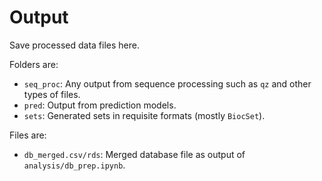 # Output

Save processed data files here.

Folders are:  

- `seq_proc`: Any output from sequence processing such as `qz` and other types of files.    
- `pred`: Output from prediction models. 
- `sets`: Generated sets in requisite formats (mostly `BiocSet`). 


Files are:   

- `db_merged.csv/rds`: Merged database file as output of `analysis/db_prep.ipynb`. 
